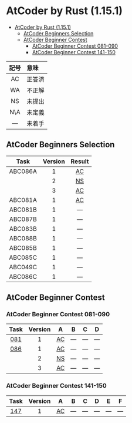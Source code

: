 # AtCoder by Rust (1.15.1) #

- [AtCoder by Rust (1.15.1)](#atcoder-by-rust-1151)
	- [AtCoder Beginners Selection](#atcoder-beginners-selection)
	- [AtCoder Beginner Contest](#atcoder-beginner-contest)
		- [AtCoder Beginner Contest 081-090](#atcoder-beginner-contest-081-090)
		- [AtCoder Beginner Contest 141-150](#atcoder-beginner-contest-141-150)

|記号|意味|
|:-:|:-|
|AC|正答済|
|WA|不正解|
|NS|未提出|
|N\A|未定義|
|&#x2014;|未着手|

## AtCoder Beginners Selection ##

|Task   |Version|Result                           |
|:-----:|:-----:|:-------------------------------:|
|ABC086A|   1   |[AC](ABC/ABC086/ABC086_A_v01.rs) |
|       |   2   |[NS](ABC/ABC086/ABC086_A_v02.rs) |
|       |   3   |[AC](ABC/ABC086/ABC086_A_v03.rs) |
|ABC081A|   1   |[AC](ABC/ABC081/ABC081_A_v01.rs) |
|ABC081B|   1   |&#x2014;                         |
|ABC087B|   1   |&#x2014;                         |
|ABC083B|   1   |&#x2014;                         |
|ABC088B|   1   |&#x2014;                         |
|ABC085B|   1   |&#x2014;                         |
|ABC085C|   1   |&#x2014;                         |
|ABC049C|   1   |&#x2014;                         |
|ABC086C|   1   |&#x2014;                         |

## AtCoder Beginner Contest ##

### AtCoder Beginner Contest 081-090 ###

|Task             |Version|A                                |B                                |C                                |D                                |
|:---------------:|:-----:|:-------------------------------:|:-------------------------------:|:-------------------------------:|:-------------------------------:|
|[081](ABC/ABC081)|   1   |[AC](ABC/ABC081/ABC081_A_v01.rs) |&#x2014;                         |&#x2014;                         |&#x2014;                         |
|[086](ABC/ABC086)|   1   |[AC](ABC/ABC086/ABC086_A_v01.rs) |&#x2014;                         |&#x2014;                         |&#x2014;                         |
|                 |   2   |[NS](ABC/ABC086/ABC086_A_v02.rs) |&#x2014;                         |&#x2014;                         |&#x2014;                         |
|                 |   3   |[AC](ABC/ABC086/ABC086_A_v02.rs) |&#x2014;                         |&#x2014;                         |&#x2014;                         |

### AtCoder Beginner Contest 141-150 ###

|Task             |Version|A                                |B                                |C                                |D                                |E                                |F                                |
|:---------------:|:-----:|:-------------------------------:|:-------------------------------:|:-------------------------------:|:-------------------------------:|:-------------------------------:|:-------------------------------:|
|[147](ABC/ABC147)|   1   |[AC](ABC/ABC147/ABC147_A_v01.rs) |&#x2014;                         |&#x2014;                         |&#x2014;                         |&#x2014;                         |&#x2014;                         |

<!-- EOF -->
